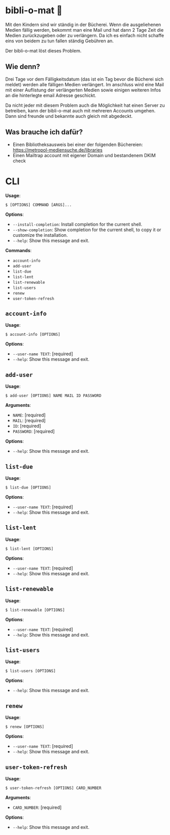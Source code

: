 # bibli-o-mat 🤖

Mit den Kindern sind wir ständig in der Bücherei. Wenn die ausgeliehenen Medien fällig werden, bekommt man eine Mail und hat dann 2 Tage Zeit die Medien zurückzugeben oder zu verlängern. Da ich es einfach nicht schaffe eins von beidem zu tun fallen ständig Gebühren an.

Der bibli-o-mat löst dieses Problem.

## Wie denn?

Drei Tage vor dem Fälligkeitsdatum (das ist ein Tag bevor die Bücherei sich meldet) werden alle fälligen Medien verlängert. Im anschluss wird eine Mail mit einer Auflistung der verlängerten Medien sowie einigen weiteren Infos an die hinterlegte email Adresse geschickt. 

Da nicht jeder mit diesem Problem auch die Möglichkeit hat einen Server zu betreiben, kann der bibli-o-mat auch mit mehreren Accounts umgehen. Dann sind freunde und bekannte auch gleich mit abgedeckt.

## Was brauche ich dafür?
* Einen Bibliotheksausweis bei einer der folgenden Büchereien:  
  https://metropol-mediensuche.de/libraries
* Einen Mailtrap account mit eigener Domain und bestandenem DKIM check


# CLI

**Usage**:

```console
$ [OPTIONS] COMMAND [ARGS]...
```

**Options**:

* `--install-completion`: Install completion for the current shell.
* `--show-completion`: Show completion for the current shell, to copy it or customize the installation.
* `--help`: Show this message and exit.

**Commands**:

* `account-info`
* `add-user`
* `list-due`
* `list-lent`
* `list-renewable`
* `list-users`
* `renew`
* `user-token-refresh`

## `account-info`

**Usage**:

```console
$ account-info [OPTIONS]
```

**Options**:

* `--user-name TEXT`: [required]
* `--help`: Show this message and exit.

## `add-user`

**Usage**:

```console
$ add-user [OPTIONS] NAME MAIL ID PASSWORD
```

**Arguments**:

* `NAME`: [required]
* `MAIL`: [required]
* `ID`: [required]
* `PASSWORD`: [required]

**Options**:

* `--help`: Show this message and exit.

## `list-due`

**Usage**:

```console
$ list-due [OPTIONS]
```

**Options**:

* `--user-name TEXT`: [required]
* `--help`: Show this message and exit.

## `list-lent`

**Usage**:

```console
$ list-lent [OPTIONS]
```

**Options**:

* `--user-name TEXT`: [required]
* `--help`: Show this message and exit.

## `list-renewable`

**Usage**:

```console
$ list-renewable [OPTIONS]
```

**Options**:

* `--user-name TEXT`: [required]
* `--help`: Show this message and exit.

## `list-users`

**Usage**:

```console
$ list-users [OPTIONS]
```

**Options**:

* `--help`: Show this message and exit.

## `renew`

**Usage**:

```console
$ renew [OPTIONS]
```

**Options**:

* `--user-name TEXT`: [required]
* `--help`: Show this message and exit.

## `user-token-refresh`

**Usage**:

```console
$ user-token-refresh [OPTIONS] CARD_NUMBER
```

**Arguments**:

* `CARD_NUMBER`: [required]

**Options**:

* `--help`: Show this message and exit.

